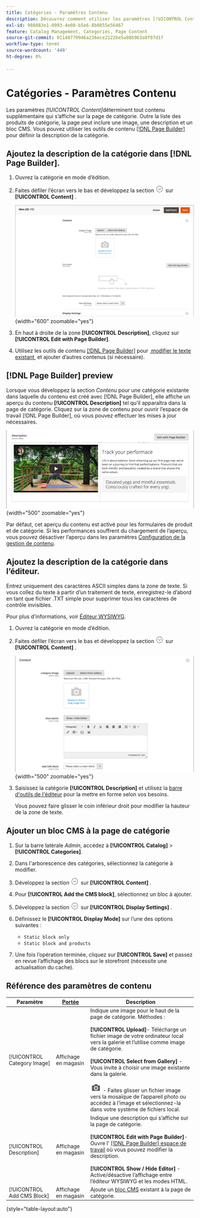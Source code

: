 ```yaml
---
title: Catégories - Paramètres Contenu
description: Découvrez comment utiliser les paramètres [!UICONTROL Content] pour définir tout contenu supplémentaire qui apparaît sur la page de catégorie.
exl-id: 988083e1-0993-4e08-b5e6-8b0855e56467
feature: Catalog Management, Categories, Page Content
source-git-commit: 01148770946a236ece2122be5a88b963a0f07d1f
workflow-type: tm+mt
source-wordcount: '449'
ht-degree: 0%

---
```


# Catégories - Paramètres Contenu

Les paramètres _[!UICONTROL Content]_&#x200B;déterminent tout contenu supplémentaire qui s’affiche sur la page de catégorie. Outre la liste des produits de catégorie, la page peut inclure une image, une description et un bloc CMS. Vous pouvez utiliser les outils de contenu [[!DNL Page Builder]](../page-builder/introduction.md) pour définir la description de la catégorie.

## Ajoutez la description de la catégorie dans [!DNL Page Builder].

1. Ouvrez la catégorie en mode d’édition.

1. Faites défiler l’écran vers le bas et développez la section ![Sélecteur d’extension](../assets/icon-display-expand.png) sur **[!UICONTROL Content]** .

   ![Contenu de catégorie](./assets/category-content.png){width="600" zoomable="yes"}

1. En haut à droite de la zone **[!UICONTROL Description]**, cliquez sur **[!UICONTROL Edit with Page Builder]**.

1. Utilisez les outils de contenu [[!DNL Page Builder]](../page-builder/introduction.md) pour [&#x200B; modifier le texte existant &#x200B;](../page-builder/text.md) et ajouter d’autres contenus (si nécessaire).

## [!DNL Page Builder] preview

Lorsque vous développez la section _Contenu_ pour une catégorie existante dans laquelle du contenu est créé avec [!DNL Page Builder], elle affiche un aperçu du contenu **[!UICONTROL Description]** tel qu’il apparaîtra dans la page de catégorie. Cliquez sur la zone de contenu pour ouvrir l’espace de travail [!DNL Page Builder], où vous pouvez effectuer les mises à jour nécessaires.

![Aperçu de la description](../page-builder/assets/pb-product-category-content-preview.png){width="500" zoomable="yes"}

Par défaut, cet aperçu du contenu est activé pour les formulaires de produit et de catégorie. Si les performances souffrent du chargement de l’aperçu, vous pouvez désactiver l’aperçu dans les paramètres [Configuration de la gestion de contenu](../configuration-reference/general/content-management.md#advanced-content-tools).

## Ajoutez la description de la catégorie dans l’éditeur.

Entrez uniquement des caractères ASCII simples dans la zone de texte. Si vous collez du texte à partir d’un traitement de texte, enregistrez-le d’abord en tant que fichier .TXT simple pour supprimer tous les caractères de contrôle invisibles.

Pour plus d’informations, voir [Éditeur WYSIWYG](../content-design/editor.md).

1. Ouvrez la catégorie en mode d’édition.

1. Faites défiler l’écran vers le bas et développez la section ![Sélecteur d’extension](../assets/icon-display-expand.png) sur **[!UICONTROL Content]** .

   ![Contenu de catégorie](./assets/category-content-ce.png){width="500" zoomable="yes"}

1. Saisissez la catégorie **[!UICONTROL Description]** et utilisez la [barre d&#39;outils de l&#39;éditeur](../content-design/editor.md) pour la mettre en forme selon vos besoins.

   Vous pouvez faire glisser le coin inférieur droit pour modifier la hauteur de la zone de texte.

## Ajouter un bloc CMS à la page de catégorie

1. Sur la barre latérale _Admin_, accédez à **[!UICONTROL Catalog]** > **[!UICONTROL Categories]**.

1. Dans l&#39;arborescence des catégories, sélectionnez la catégorie à modifier.

1. Développez la section ![Sélecteur d’extension](../assets/icon-display-expand.png) sur **[!UICONTROL Content]** .

1. Pour **[!UICONTROL Add the CMS block]**, sélectionnez un bloc à ajouter.

1. Développez la section ![Sélecteur d’extension](../assets/icon-display-expand.png) sur **[!UICONTROL Display Settings]** .

1. Définissez le **[!UICONTROL Display Mode]** sur l’une des options suivantes :

   - `Static block only`
   - `Static block and products`

1. Une fois l’opération terminée, cliquez sur **[!UICONTROL Save]** et passez en revue l’affichage des blocs sur le storefront (nécessite une actualisation du cache).

## Référence des paramètres de contenu

| Paramètre | [Portée](../getting-started/websites-stores-views.md#scope-settings) | Description |
|--- |--- |--- |
| [!UICONTROL Category Image] | Affichage en magasin | Indique une image pour le haut de la page de catégorie. Méthodes : <br/><br/>**[!UICONTROL Upload]**- Télécharge un fichier image de votre ordinateur local vers la galerie et l’utilise comme image de catégorie.<br/><br/>**[!UICONTROL Select from Gallery]** - Vous invite à choisir une image existante dans la galerie. <br/><br/>![Icône de caméra du générateur de pages](../assets/icon-camera.png) - Faites glisser un fichier image vers la mosaïque de l’appareil photo ou accédez à l’image et sélectionnez-la dans votre système de fichiers local. |
| [!UICONTROL Description] | Affichage en magasin | Indique une description qui s’affiche sur la page de catégorie. <br/><br/>**[!UICONTROL Edit with Page Builder]**- Ouvre l’ [[!DNL Page Builder] espace de travail](../page-builder/workspace.md) où vous pouvez modifier la description.<br/><br/>**[!UICONTROL Show / Hide Editor]** - Active/désactive l’affichage entre l’éditeur WYSIWYG et les modes HTML. |
| [!UICONTROL Add CMS Block] | Affichage en magasin | Ajoute un [bloc CMS](../content-design/blocks.md) existant à la page de catégorie. |

{style="table-layout:auto"}
